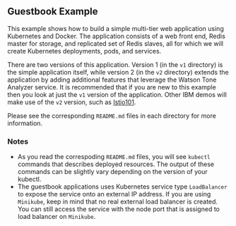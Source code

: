 ## Guestbook Example

This example shows how to build a simple multi-tier web application using
Kubernetes and Docker. The application consists of a web front end, Redis
master for storage, and replicated set of Redis slaves, all for which we will
create Kubernetes deployments, pods, and services.

There are two versions of this application. Version 1 (in the `v1` directory)
is the simple application itself, while version 2 (in the `v2` directory)
extends the application by adding additional features that leverage the Watson
Tone Analyzer service. It is recommended that if you are new to this example
then you look at just the `v1` version of the application. Other IBM demos
will make use of the `v2` version, such as
[Istio101](https://github.com/IBM/istio101).

Please see the corresponding `README.md` files in each directory for more
information.


### Notes

 * As you read the correspoding `README.md` files, you will see `kubectl` commands that describes deployed resources. The output of these commands can be slightly vary depending on the version of your kubectl.
 * The guestbook applications uses Kubernetes service type `LoadBalancer` to expose the service onto an external IP address. If you are using `Minikube`, keep in mind that no real external load balancer is created. You
 can still access the service with the node port that is assigned to load balancer on `Minikube`.
